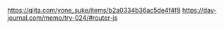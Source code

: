 https://qiita.com/yone_suke/items/b2a0334b36ac5de4f4f8
https://day-journal.com/memo/try-024/#router-js
